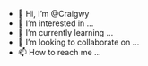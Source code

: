 - 👋 Hi, I’m @Craigwy
- 👀 I’m interested in ...
- 🌱 I’m currently learning ...
- 💞️ I’m looking to collaborate on ...
- 📫 How to reach me ...

<!---
Craigwy/Craigwy is a ✨ special ✨ repository because its `README.md` (this file) appears on your GitHub profile.
You can click the Preview link to take a look at your changes.
--->
